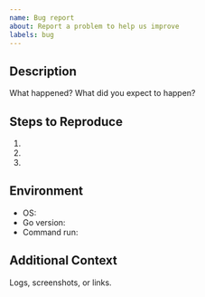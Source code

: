 ```yaml
---
name: Bug report
about: Report a problem to help us improve
labels: bug
---
```


## Description

What happened? What did you expect to happen?

## Steps to Reproduce

1. 
2. 
3. 

## Environment

- OS:
- Go version:
- Command run:

## Additional Context

Logs, screenshots, or links.

